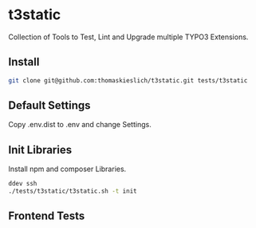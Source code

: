 # t3static
Collection of Tools to Test, Lint and Upgrade multiple TYPO3 Extensions.

## Install

```bash
git clone git@github.com:thomaskieslich/t3static.git tests/t3static
```

## Default Settings
Copy .env.dist to .env and change Settings.

## Init Libraries
Install npm and composer Libraries.

```bash
ddev ssh
./tests/t3static/t3static.sh -t init
```

## Frontend Tests


